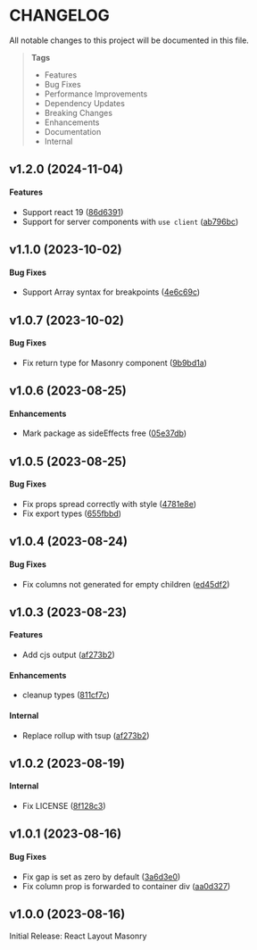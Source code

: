 # CHANGELOG

All notable changes to this project will be documented in this file.

> **Tags**
>
> - Features
> - Bug Fixes
> - Performance Improvements
> - Dependency Updates
> - Breaking Changes
> - Enhancements
> - Documentation
> - Internal

## v1.2.0 (2024-11-04)

#### Features

- Support react 19 ([86d6391](https://github.com/sibiraj-s/react-layout-masonry/commit/86d6391))
- Support for server components with `use client` ([ab796bc](https://github.com/sibiraj-s/react-layout-masonry/commit/ab796bc))

## v1.1.0 (2023-10-02)

#### Bug Fixes

- Support Array syntax for breakpoints ([4e6c69c](https://github.com/sibiraj-s/react-layout-masonry/commit/4e6c69c))

## v1.0.7 (2023-10-02)

#### Bug Fixes

- Fix return type for Masonry component ([9b9bd1a](https://github.com/sibiraj-s/react-layout-masonry/commit/9b9bd1a))

## v1.0.6 (2023-08-25)

#### Enhancements

- Mark package as sideEffects free ([05e37db](https://github.com/sibiraj-s/react-layout-masonry/commit/05e37db))

## v1.0.5 (2023-08-25)

#### Bug Fixes

- Fix props spread correctly with style ([4781e8e](https://github.com/sibiraj-s/react-layout-masonry/commit/4781e8e))
- Fix export types ([655fbbd](https://github.com/sibiraj-s/react-layout-masonry/commit/655fbbd))

## v1.0.4 (2023-08-24)

#### Bug Fixes

- Fix columns not generated for empty children ([ed45df2](https://github.com/sibiraj-s/react-layout-masonry/commit/ed45df2))

## v1.0.3 (2023-08-23)

#### Features

- Add cjs output ([af273b2](https://github.com/sibiraj-s/react-layout-masonry/commit/af273b2))

#### Enhancements

- cleanup types ([811cf7c](https://github.com/sibiraj-s/react-layout-masonry/commit/811cf7c))

#### Internal

- Replace rollup with tsup ([af273b2](https://github.com/sibiraj-s/react-layout-masonry/commit/af273b2))

## v1.0.2 (2023-08-19)

#### Internal

- Fix LICENSE ([8f128c3](https://github.com/sibiraj-s/react-layout-masonry/commit/8f128c3))

## v1.0.1 (2023-08-16)

#### Bug Fixes

- Fix gap is set as zero by default ([3a6d3e0](https://github.com/sibiraj-s/react-layout-masonry/commit/3a6d3e0))
- Fix column prop is forwarded to container div ([aa0d327](https://github.com/sibiraj-s/react-layout-masonry/commit/aa0d327))

## v1.0.0 (2023-08-16)

Initial Release: React Layout Masonry
